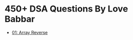# 450+ DSA Questions By Love Babbar

- [01: Array Reverse](https://www.geeksforgeeks.org/program-to-reverse-an-array/)